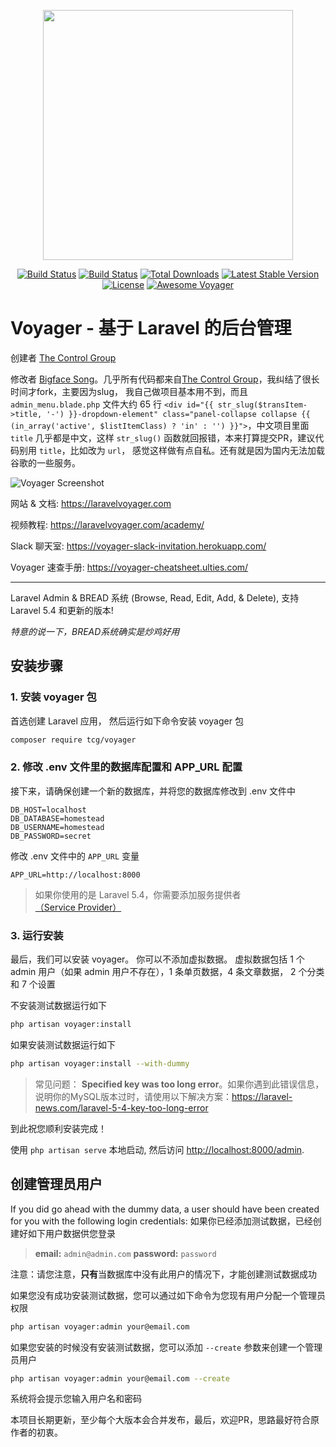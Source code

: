 <p align="center"><a href="https://the-control-group.github.io/voyager/" target="_blank"><img width="400" src="https://s3.amazonaws.com/thecontrolgroup/voyager.png"></a></p>

<p align="center">
<a href="https://travis-ci.org/the-control-group/voyager"><img src="https://travis-ci.org/the-control-group/voyager.svg?branch=master" alt="Build Status"></a>
<a href="https://styleci.io/repos/72069409/shield?style=flat"><img src="https://styleci.io/repos/72069409/shield?style=flat" alt="Build Status"></a>
<a href="https://packagist.org/packages/tcg/voyager"><img src="https://poser.pugx.org/tcg/voyager/downloads.svg?format=flat" alt="Total Downloads"></a>
<a href="https://packagist.org/packages/tcg/voyager"><img src="https://poser.pugx.org/tcg/voyager/v/stable.svg?format=flat" alt="Latest Stable Version"></a>
<a href="https://packagist.org/packages/tcg/voyager"><img src="https://poser.pugx.org/tcg/voyager/license.svg?format=flat" alt="License"></a>
<a href="https://github.com/larapack/awesome-voyager"><img src="https://cdn.rawgit.com/sindresorhus/awesome/d7305f38d29fed78fa85652e3a63e154dd8e8829/media/badge.svg" alt="Awesome Voyager"></a>
</p>

# **V**oyager - 基于 Laravel 的后台管理
创建者 [The Control Group](https://www.thecontrolgroup.com)

修改者 [Bigface Song](https://blog.11010.net)。几乎所有代码都来自[The Control Group](https://www.thecontrolgroup.com)，我纠结了很长时间才fork，主要因为slug，
我自己做项目基本用不到，而且 `admin_menu.blade.php` 文件大约 65 行 `<div id="{{ str_slug($transItem->title, '-') }}-dropdown-element" class="panel-collapse collapse {{ (in_array('active', $listItemClass) ? 'in' : '') }}">`，中文项目里面 `title` 几乎都是中文，这样 `str_slug()` 函数就回报错，本来打算提交PR，建议代码别用 `title`，比如改为 `url`，
感觉这样做有点自私。还有就是因为国内无法加载谷歌的一些服务。

![Voyager Screenshot](https://s3.amazonaws.com/thecontrolgroup/voyager-screenshot.png)

网站 & 文档: https://laravelvoyager.com

视频教程: https://laravelvoyager.com/academy/

Slack 聊天室: https://voyager-slack-invitation.herokuapp.com/

Voyager 速查手册: https://voyager-cheatsheet.ulties.com/

<hr>

Laravel Admin & BREAD 系统 (Browse, Read, Edit, Add, & Delete), 支持 Laravel 5.4 和更新的版本!

*特意的说一下，BREAD系统确实是炒鸡好用*

## 安装步骤

### 1. 安装 voyager 包

首选创建 Laravel 应用， 然后运行如下命令安装 voyager 包

```bash
composer require tcg/voyager
```

### 2. 修改 .env 文件里的数据库配置和 APP_URL 配置

接下来，请确保创建一个新的数据库，并将您的数据库修改到 .env 文件中

```
DB_HOST=localhost
DB_DATABASE=homestead
DB_USERNAME=homestead
DB_PASSWORD=secret
```

修改 .env 文件中的 `APP_URL` 变量

```
APP_URL=http://localhost:8000
```

> 如果你使用的是 Laravel 5.4，你需要添加服务提供者 [（Service Provider）](https://voyager.readme.io/docs/adding-the-service-provider)

### 3. 运行安装

最后，我们可以安装 voyager。 你可以不添加虚拟数据。
虚拟数据包括 1 个 admin 用户（如果 admin 用户不存在），1 条单页数据，4 条文章数据， 2 个分类和 7 个设置

不安装测试数据运行如下

```bash
php artisan voyager:install
```

如果安装测试数据运行如下

```bash
php artisan voyager:install --with-dummy
```

> 常见问题： **Specified key was too long error**。如果你遇到此错误信息，说明你的MySQL版本过时，请使用以下解决方案：https://laravel-news.com/laravel-5-4-key-too-long-error

到此祝您顺利安装完成！

使用 `php artisan serve` 本地启动, 然后访问 [http://localhost:8000/admin](http://localhost:8000/admin).

## 创建管理员用户

If you did go ahead with the dummy data, a user should have been created for you with the following login credentials:
如果你已经添加测试数据，已经创建好如下用户数据供您登录

>**email:** `admin@admin.com`
>**password:** `password`

注意：请您注意，**只有**当数据库中没有此用户的情况下，才能创建测试数据成功

如果您没有成功安装测试数据，您可以通过如下命令为您现有用户分配一个管理员权限

```bash
php artisan voyager:admin your@email.com
```

如果您安装的时候没有安装测试数据，您可以添加 `--create` 参数来创建一个管理员用户
```bash
php artisan voyager:admin your@email.com --create
```

系统将会提示您输入用户名和密码

本项目长期更新，至少每个大版本会合并发布，最后，欢迎PR，思路最好符合原作者的初衷。
